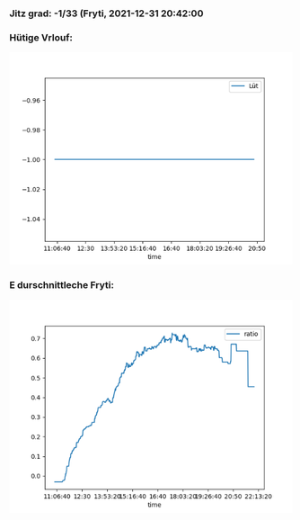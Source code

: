 ### Jitz grad: -1/33 (Fryti, 2021-12-31 20:42:00

### Hütige Vrlouf:
![Graph](Today.png)

### E durschnittleche Fryti:
![Graph](Fryti.png)